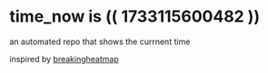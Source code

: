 # time_now is (( 1733115600482 ))

an automated repo that shows the currnent time

inspired by [breakingheatmap](https://github.com/breakingheatmap/breakingheatmap)
